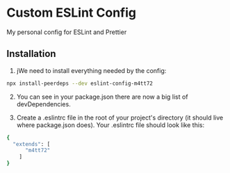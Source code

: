 # Custom ESLint Config

My personal config for ESLint and Prettier

## Installation

1. jWe need to install everything needed by the config:

```bash
npx install-peerdeps --dev eslint-config-m4tt72
```

2. You can see in your package.json there are now a big list of devDependencies.

3. Create a .eslintrc file in the root of your project's directory (it should live where package.json does). Your .eslintrc file should look like this:

```bash
{
  "extends": [
      "m4tt72"
    ]
}
```

